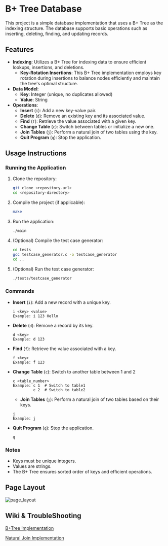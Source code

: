 # B+ Tree Database

This project is a simple database implementation that uses a B+ Tree as the indexing structure. The database supports basic operations such as inserting, deleting, finding, and updating records.

## Features

- **Indexing**: Utilizes a B+ Tree for indexing data to ensure efficient lookups, insertions, and deletions.
  - **Key-Rotation Insertions**: This B+ Tree implementation employs key rotation during insertions to balance nodes efficiently and maintain the tree's optimal structure.
- **Data Model**:
  - **Key**: Integer (unique, no duplicates allowed)
  - **Value**: String
- **Operations**:
  - **Insert** (`i`): Add a new key-value pair.
  - **Delete** (`d`): Remove an existing key and its associated value.
  - **Find** (`f`): Retrieve the value associated with a given key.
  - **Change Table** (`c`): Switch between tables or initialize a new one.
  - **Join Tables** (`j`): Perform a natural join of two tables using the key.
  - **Quit Program** (`q`): Stop the application.

## Usage Instructions

### Running the Application

1. Clone the repository:
   ```bash
   git clone <repository-url>
   cd <repository-directory>
   ```
2. Compile the project (if applicable):
   ```bash
   make
   ```
3. Run the application:
   ```bash
   ./main
   ```

4. (Optional) Compile the test case generator:
   ```bash
   cd tests
   gcc testcase_generator.c -o testcase_generator
   cd ..   

5. (Optional) Run the test case generator:
   ```bash
   ./tests/testcase_generator
   ```
   
### Commands

- **Insert** (`i`):
  Add a new record with a unique key.
  ```
  i <key> <value>
  Example: i 123 Hello
  ```

- **Delete** (`d`):
  Remove a record by its key.
  ```
  d <key>
  Example: d 123
  ```

- **Find** (`f`):
  Retrieve the value associated with a key.
  ```
  f <key>
  Example: f 123
  ```

- **Change Table** (`c`):
  Switch to another table between 1 and 2
  ```
  c <table_number>
  Example: c 1  # Switch to table1
           c 2  # Switch to table2
  ```

  - **Join Tables** (`j`):
  Perform a natural join of two tables based on their keys.
  ```
  j 
  Example: j 
  ```

- **Quit Program** (`q`):
  Stop the application.
  ```
  q
  ```


### Notes

- Keys must be unique integers.
- Values are strings.
- The B+ Tree ensures sorted order of keys and efficient operations.

## Page Layout

![page_layout](https://github.com/user-attachments/assets/7d15b6a5-8b7d-42d6-82c5-3e721e6aa57c)


## Wiki & TroubleShooting
[B+Tree Implementation][Wiki3]

[Wiki3]: https://soft-quince-6af.notion.site/Assignment3-Wiki-14365520635a8052b921c4a24bee5f18

[Natural Join Implementation][Wiki4]

[Wiki4]: https://soft-quince-6af.notion.site/Assignment4-Wiki-16065520635a806d92d2e9d7ee058b74




